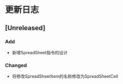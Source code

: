 # 更新日志

## [Unreleased]
### Add
- 新增SpreadSheet指令的设计

### Changed
- 将修改SpreadSheetItem的名称修改为SpreadSheetCell